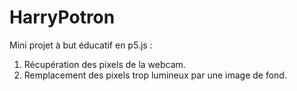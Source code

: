 # HarryPotron

Mini projet à but éducatif en p5.js :  
1) Récupération des pixels de la webcam.    
2) Remplacement des pixels trop lumineux par une image de fond.  
